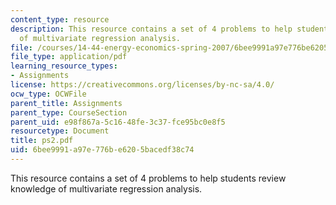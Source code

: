 ```yaml
---
content_type: resource
description: This resource contains a set of 4 problems to help students review knowledge
  of multivariate regression analysis.
file: /courses/14-44-energy-economics-spring-2007/6bee9991a97e776be6205bacedf38c74_ps2.pdf
file_type: application/pdf
learning_resource_types:
- Assignments
license: https://creativecommons.org/licenses/by-nc-sa/4.0/
ocw_type: OCWFile
parent_title: Assignments
parent_type: CourseSection
parent_uid: e98f867a-5c16-48fe-3c37-fce95bc0e8f5
resourcetype: Document
title: ps2.pdf
uid: 6bee9991-a97e-776b-e620-5bacedf38c74
---
```

This resource contains a set of 4 problems to help students review knowledge of multivariate regression analysis.